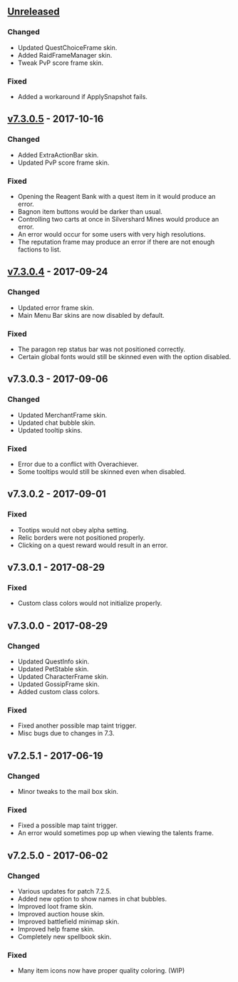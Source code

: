 ## [Unreleased] ##
### Changed ###

  * Updated QuestChoiceFrame skin.
  * Added RaidFrameManager skin.
  * Tweak PvP score frame skin.

### Fixed ###

  * Added a workaround if ApplySnapshot fails.



## [v7.3.0.5] - 2017-10-16 ##
### Changed ###

  * Added ExtraActionBar skin.
  * Updated PvP score frame skin.

### Fixed ###

  * Opening the Reagent Bank with a quest item in it would produce an error.
  * Bagnon item buttons would be darker than usual.
  * Controlling two carts at once in Silvershard Mines would produce an error.
  * An error would occur for some users with very high resolutions.
  * The reputation frame may produce an error if there are not enough factions to list.



## [v7.3.0.4] - 2017-09-24 ##
### Changed ###

  * Updated error frame skin.
  * Main Menu Bar skins are now disabled by default.

### Fixed ###

  * The paragon rep status bar was not positioned correctly.
  * Certain global fonts would still be skinned even with the option disabled.



## v7.3.0.3 - 2017-09-06 ##
### Changed ###

  * Updated MerchantFrame skin.
  * Updated chat bubble skin.
  * Updated tooltip skins.

### Fixed ###

  * Error due to a conflict with Overachiever.
  * Some tooltips would still be skinned even when disabled.



## v7.3.0.2 - 2017-09-01 ##
### Fixed ###

  * Tootips would not obey alpha setting.
  * Relic borders were not positioned properly.
  * Clicking on a quest reward would result in an error.



## v7.3.0.1 - 2017-08-29 ##
### Fixed ###

  * Custom class colors would not initialize properly.



## v7.3.0.0 - 2017-08-29 ##
### Changed ###

  * Updated QuestInfo skin.
  * Updated PetStable skin.
  * Updated CharacterFrame skin.
  * Updated GossipFrame skin.
  * Added custom class colors.

### Fixed ###

  * Fixed another possible map taint trigger.
  * Misc bugs due to changes in 7.3.



## v7.2.5.1 - 2017-06-19 ##
### Changed ###

  * Minor tweaks to the mail box skin.

### Fixed ###

  * Fixed a possible map taint trigger.
  * An error would sometimes pop up when viewing the talents frame.



## v7.2.5.0 - 2017-06-02 ##
### Changed ###

  * Various updates for patch 7.2.5.
  * Added new option to show names in chat bubbles.
  * Improved loot frame skin.
  * Improved auction house skin.
  * Improved battlefield minimap skin.
  * Improved help frame skin.
  * Completely new spellbook skin.

### Fixed ###

  * Many item icons now have proper quality coloring. (WIP)

[Unreleased]: https://github.com/Haleth/Aurora/compare/master...develop
[v7.3.0.5]: https://github.com/Haleth/Aurora/compare/v7.3.0.4...v7.3.0.5
[v7.3.0.4]: https://github.com/Haleth/Aurora/compare/v7.3.0.3...v7.3.0.4
